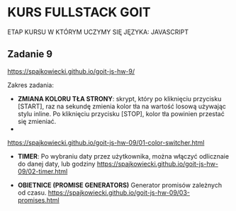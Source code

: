 # KURS FULLSTACK GOIT
ETAP KURSU W KTÓRYM UCZYMY SIĘ JĘZYKA: JAVASCRIPT
## Zadanie 9
https://spajkowiecki.github.io/goit-js-hw-9/

Zakres zadania:
- <b>ZMIANA KOLORU TŁA STRONY</b>:  skrypt, który po kliknięciu przycisku [START], raz na sekundę zmienia kolor tła na wartość losową używając stylu inline. Po kliknięciu przycisku [STOP], kolor tła powinien przestać się zmieniać.
- 
https://spajkowiecki.github.io/goit-js-hw-09/01-color-switcher.html
- <b>TIMER</b>: Po wybraniu daty przez użytkownika, można włączyć odlicznaie do danej daty, lub godziny
https://spajkowiecki.github.io/goit-js-hw-09/02-timer.html

- <b>OBIETNICE (PROMISE GENERATORS)</b> Generator promisów zależnych od czasu.
https://spajkowiecki.github.io/goit-js-hw-09/03-promises.html

